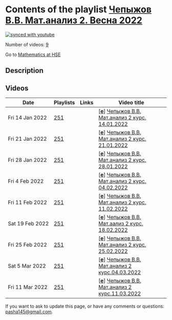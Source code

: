 # Contents of the playlist [Чепыжов В.В. Мат.анализ 2. Весна 2022](https://www.youtube.com/playlist?list=PLq3E5oubNNoBTOdC7wTLE1BDeuZXFqYuE)

[![synced with youtube](https://img.shields.io/github/last-commit/mathphysschool/mathphysschool.github.io/autoupdate1?label=synced%20with%20youtube)](https://github.com/mathphysschool/mathphysschool.github.io/commits/autoupdate1)

Number of videos: [9](#videos)

Go to [Mathematics at HSE](../README.md)

## Description



## Videos

|Date|Playlists|Links|Video title|
|---|---|---|---|
| Fri&nbsp;14&nbsp;Jan&nbsp;2022 | [251](../playlists/251 "Чепыжов В.В. Мат.анализ 2. Весна 2022") |  | [[**e**](https://studio.youtube.com/video/0dPJoN5MI8w/edit "Edit")] [Чепыжов В.В. Мат.анализ 2 курс. 14.01.2022](https://www.youtube.com/watch?v=0dPJoN5MI8w&list=PLq3E5oubNNoBTOdC7wTLE1BDeuZXFqYuE) |
| Fri&nbsp;21&nbsp;Jan&nbsp;2022 | [251](../playlists/251 "Чепыжов В.В. Мат.анализ 2. Весна 2022") |  | [[**e**](https://studio.youtube.com/video/ttoEP6YeXKE/edit "Edit")] [Чепыжов В.В. Мат.анализ 2 курс. 21.01.2022](https://www.youtube.com/watch?v=ttoEP6YeXKE&list=PLq3E5oubNNoBTOdC7wTLE1BDeuZXFqYuE) |
| Fri&nbsp;28&nbsp;Jan&nbsp;2022 | [251](../playlists/251 "Чепыжов В.В. Мат.анализ 2. Весна 2022") |  | [[**e**](https://studio.youtube.com/video/ZV3cCyCSv6s/edit "Edit")] [Чепыжов В.В. Мат.анализ 2 курс. 28.01.2022](https://www.youtube.com/watch?v=ZV3cCyCSv6s&list=PLq3E5oubNNoBTOdC7wTLE1BDeuZXFqYuE) |
| Fri&nbsp;4&nbsp;Feb&nbsp;2022 | [251](../playlists/251 "Чепыжов В.В. Мат.анализ 2. Весна 2022") |  | [[**e**](https://studio.youtube.com/video/642zOWB0HwQ/edit "Edit")] [Чепыжов В.В. Мат.анализ 2 курс. 04.02.2022](https://www.youtube.com/watch?v=642zOWB0HwQ&list=PLq3E5oubNNoBTOdC7wTLE1BDeuZXFqYuE) |
| Fri&nbsp;11&nbsp;Feb&nbsp;2022 | [251](../playlists/251 "Чепыжов В.В. Мат.анализ 2. Весна 2022") |  | [[**e**](https://studio.youtube.com/video/Dn7D55JNJPw/edit "Edit")] [Чепыжов В.В. Мат.анализ 2 курс. 11.02.2022](https://www.youtube.com/watch?v=Dn7D55JNJPw&list=PLq3E5oubNNoBTOdC7wTLE1BDeuZXFqYuE) |
| Sat&nbsp;19&nbsp;Feb&nbsp;2022 | [251](../playlists/251 "Чепыжов В.В. Мат.анализ 2. Весна 2022") |  | [[**e**](https://studio.youtube.com/video/HLvrb6BZPZs/edit "Edit")] [Чепыжов В.В. Мат.аализ 2 курс. 18.02.2022](https://www.youtube.com/watch?v=HLvrb6BZPZs&list=PLq3E5oubNNoBTOdC7wTLE1BDeuZXFqYuE) |
| Fri&nbsp;25&nbsp;Feb&nbsp;2022 | [251](../playlists/251 "Чепыжов В.В. Мат.анализ 2. Весна 2022") |  | [[**e**](https://studio.youtube.com/video/Qmsl3Udp8lc/edit "Edit")] [Чепыжов В.В. Мат.анализ 2 курс. 25.02.2022](https://www.youtube.com/watch?v=Qmsl3Udp8lc&list=PLq3E5oubNNoBTOdC7wTLE1BDeuZXFqYuE) |
| Sat&nbsp;5&nbsp;Mar&nbsp;2022 | [251](../playlists/251 "Чепыжов В.В. Мат.анализ 2. Весна 2022") |  | [[**e**](https://studio.youtube.com/video/DQbdEv9v6FY/edit "Edit")] [Чепыжов В.В. Мат.анализ 2 курс.04.03.2022](https://www.youtube.com/watch?v=DQbdEv9v6FY&list=PLq3E5oubNNoBTOdC7wTLE1BDeuZXFqYuE) |
| Fri&nbsp;11&nbsp;Mar&nbsp;2022 | [251](../playlists/251 "Чепыжов В.В. Мат.анализ 2. Весна 2022") |  | [[**e**](https://studio.youtube.com/video/r-jxK5PKIew/edit "Edit")] [Чепыжов В.В. Мат.анализ 2 курс.11.03.2022](https://www.youtube.com/watch?v=r-jxK5PKIew&list=PLq3E5oubNNoBTOdC7wTLE1BDeuZXFqYuE) |


 If you want to ask to update this page, or have any comments or questions: <pasha145@gmail.com>.